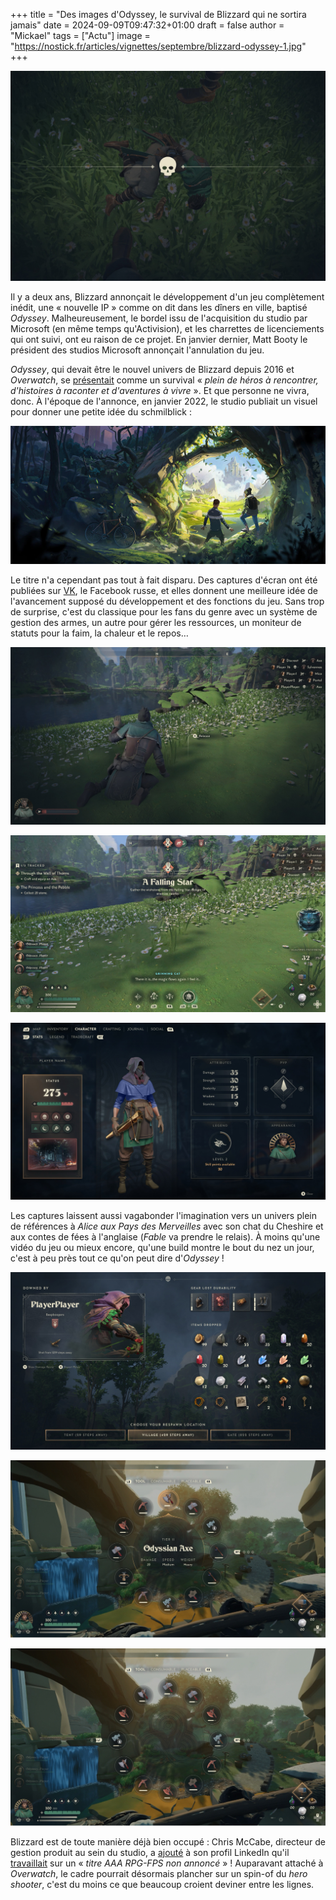 +++
title = "Des images d'Odyssey, le survival de Blizzard qui ne sortira jamais"
date = 2024-09-09T09:47:32+01:00
draft = false
author = "Mickael"
tags = ["Actu"]
image = "https://nostick.fr/articles/vignettes/septembre/blizzard-odyssey-1.jpg"
+++

![Odyssey](blizzard-odyssey-1.jpg "Il est dead ton jeu.")

Il y a deux ans, Blizzard annonçait le développement d'un jeu complètement inédit, une « nouvelle IP » comme on dit dans les dîners en ville, baptisé *Odyssey*. Malheureusement, le bordel issu de l'acquisition du studio par Microsoft (en même temps qu'Activision), et les charrettes de licenciements qui ont suivi, ont eu raison de ce projet. En janvier dernier, Matt Booty le président des studios Microsoft annonçait l'annulation du jeu.

*Odyssey*, qui devait être le nouvel univers de Blizzard depuis 2016 et *Overwatch*, se [présentait](https://news.blizzard.com/en-us/blizzard/23768911/create-a-new-universe-with-us) comme un survival « *plein de héros à rencontrer, d'histoires à raconter et d'aventures à vivre* ». Et que personne ne vivra, donc. À l'époque de l'annonce, en janvier 2022, le studio publiait un visuel pour donner une petite idée du schmilblick :

![Odyssey](blizzard-odyssey-2.jpg "")

Le titre n'a cependant pas tout à fait disparu. Des captures d'écran ont été publiées sur [VK](https://vk.com/wall-23323356_38723), le Facebook russe, et elles donnent une meilleure idée de l'avancement supposé du développement et des fonctions du jeu. Sans trop de surprise, c'est du classique pour les fans du genre avec un système de gestion des armes, un autre pour gérer les ressources, un moniteur de statuts pour la faim, la chaleur et le repos…

![Odyssey](blizzard-odyssey-8.jpg "")

![Odyssey](blizzard-odyssey-3.jpg "")

![Odyssey](blizzard-odyssey-4.jpg "")

Les captures laissent aussi vagabonder l'imagination vers un univers plein de références à *Alice aux Pays des Merveilles* avec son chat du Cheshire et aux contes de fées à l'anglaise (*Fable* va prendre le relais). À moins qu'une vidéo du jeu ou mieux encore, qu'une build montre le bout du nez un jour, c'est à peu près tout ce qu'on peut dire d'*Odyssey* !

![Odyssey](blizzard-odyssey-10.jpg "")

![Odyssey](blizzard-odyssey-9.jpg "")

![Odyssey](blizzard-odyssey-7.jpg "")

Blizzard est de toute manière déjà bien occupé : Chris McCabe, directeur de gestion produit au sein du studio, a [ajouté](https://x.com/bogorad222/status/1829446709568585748) à son profil LinkedIn qu'il [travaillait](https://www.linkedin.com/in/christopermccabe/) sur un « *titre AAA RPG-FPS non annoncé* » ! Auparavant attaché à *Overwatch*, le cadre pourrait désormais plancher sur un spin-of du *hero shooter*, c'est du moins ce que beaucoup croient deviner entre les lignes.